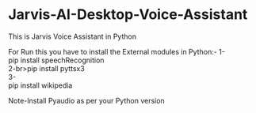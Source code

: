 # Jarvis-AI-Desktop-Voice-Assistant
This is Jarvis Voice Assistant in Python

For Run this you have to install the External modules in Python:-
1-<br>pip install speechRecognition<br>
2-br>pip install pyttsx3<br>
3-<br>pip install wikipedia



Note-Install Pyaudio as per your Python version
